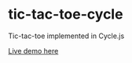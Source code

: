 # tic-tac-toe-cycle

Tic-tac-toe implemented in Cycle.js

[Live demo here](https://tic-tac-toe-cycle.netlify.com)
